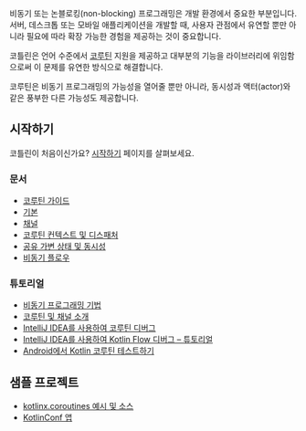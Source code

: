 [//]: # (title: 코루틴)

비동기 또는 논블로킹(non-blocking) 프로그래밍은 개발 환경에서 중요한 부분입니다. 서버, 데스크톱 또는 모바일 애플리케이션을 개발할 때, 사용자 관점에서 유연할 뿐만 아니라 필요에 따라 확장 가능한 경험을 제공하는 것이 중요합니다.

코틀린은 언어 수준에서 [코루틴](https://en.wikipedia.org/wiki/Coroutine) 지원을 제공하고 대부분의 기능을 라이브러리에 위임함으로써 이 문제를 유연한 방식으로 해결합니다.

코루틴은 비동기 프로그래밍의 가능성을 열어줄 뿐만 아니라, 동시성과 액터(actor)와 같은 풍부한 다른 가능성도 제공합니다.

## 시작하기

코틀린이 처음이신가요? [시작하기](getting-started.md) 페이지를 살펴보세요.

### 문서

- [코루틴 가이드](coroutines-guide.md)
- [기본](coroutines-basics.md)
- [채널](channels.md)
- [코루틴 컨텍스트 및 디스패처](coroutine-context-and-dispatchers.md)
- [공유 가변 상태 및 동시성](shared-mutable-state-and-concurrency.md)
- [비동기 플로우](flow.md)

### 튜토리얼

- [비동기 프로그래밍 기법](async-programming.md)
- [코루틴 및 채널 소개](coroutines-and-channels.md)
- [IntelliJ IDEA를 사용하여 코루틴 디버그](debug-coroutines-with-idea.md)
- [IntelliJ IDEA를 사용하여 Kotlin Flow 디버그 – 튜토리얼](debug-flow-with-idea.md)
- [Android에서 Kotlin 코루틴 테스트하기](https://developer.android.com/kotlin/coroutines/test)

## 샘플 프로젝트

- [kotlinx.coroutines 예시 및 소스](https://github.com/Kotlin/kotlin-coroutines/tree/master/examples)
- [KotlinConf 앱](https://github.com/JetBrains/kotlinconf-app)